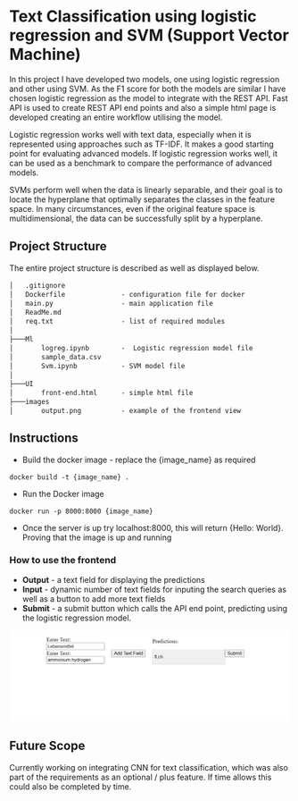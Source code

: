 # Text Classification using logistic regression and SVM (Support Vector Machine)
In this project I have developed two models, one using logistic regression and other using SVM. As the F1 score for both the models are similar I have chosen logistic regression as the model to integrate with the REST API. Fast API is used to create REST API end points and also a simple html page is developed creating an entire workflow utilising the model.

Logistic regression works well with text data, especially when it is represented using approaches such as TF-IDF. It makes a good starting point for evaluating advanced models. If logistic regression works well, it can be used as a benchmark to compare the performance of advanced models. 

SVMs perform well when the data is linearly separable, and their goal is to locate the hyperplane that optimally separates the classes in the feature space. In many circumstances, even if the original feature space is multidimensional, the data can be successfully split by a hyperplane.

## Project Structure

The entire project structure is described as well as displayed below.

```
│   .gitignore
│   Dockerfile              - configuration file for docker
│   main.py                 - main application file
│   ReadMe.md
│   req.txt                 - list of required modules
│
├───Ml
│       logreg.ipynb        -  Logistic regression model file 
│       sample_data.csv 
│       Svm.ipynb           - SVM model file
│
├───UI
│       front-end.html      - simple html file
├───images
│       output.png          - example of the frontend view

```
## Instructions

- Build the docker image - replace the {image_name} as required 
```
docker build -t {image_name} .
```
- Run the Docker image
```
docker run -p 8000:8000 {image_name}
```

- Once the server is up try localhost:8000, this will return {Hello: World}. Proving that the image is up and running

### How to use the frontend

- __Output__ - a text field for displaying the predictions
- __Input__ - dynamic number of text fields for inputing the search queries as well as a button to add more text fields
- __Submit__ - a submit button which calls the API end point, predicting using the logistic regression model.

![output](/images/output.png)

## Future Scope

Currently working on integrating CNN for text classification, which was also part of the requirements as an optional / plus feature. If time allows this could also be completed by time.